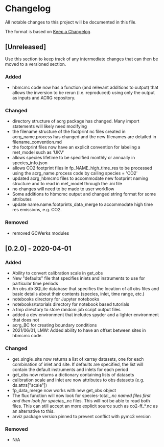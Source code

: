 # Changelog
All notable changes to this project will be documented in this file.

The format is based on [Keep a Changelog](https://keepachangelog.com/en/1.0.0/).

## [Unreleased]
Use this section to keep track of any intermediate changes that can then be moved to a versioned section.

### Added
- hbmcmc code now has a function (and relevant additions to output) that allows the inversion to be rerun (i.e. reproduced)
  using only the output as inputs and ACRG repository.  

### Changed
- directory structure of acrg package has changed. Many import statements will likely need modifying
- the filename structure of the footprint nc files created in acrg_name.process has changed and the new filenames are detailed in filename_convention.md
- the footprint files now have an explicit convention for labeling a met_model such as 'UKV'
- allows species lifetime to be specified monthly or annually in species_info.json
- allows CO2 footprint files in fp_NAME_high_time_res to be processed using the acrg_name.process code by calling species = 'CO2'
- updated acrg_hbmcmc files to accommodate new footprint naming structure and to read in met_model through the .ini file
- no changes will need to be made to user workflow
- Some additions to hbmcmc output and changed string format for some attributes
- update name.name.footprints_data_merge to accommodate high time res emissions, e.g. CO2.

### Removed
- removed GCWerks modules


## [0.2.0] - 2020-04-01
### Added
- Ability to convert calibration scale in get_obs
- New "defaults" file that specifies inlets and instruments to use for particular time periods
- An obs.db SQLite database that specifies the location of all obs files and basic details about their contents (species, inlet, time range, etc.)
- notebooks directory for Jupyter notebooks
- notebooks/tutorials directory for notebook based tutorials
- a tmp directory to store random job script output files
- added a dev environment that includes spyder and a lighter environment that does not
- acrg_BC for creating boundary conditions
- 2021/06/01, LMW: Added ability to have an offset between sites in hbmcmc code. 


### Changed
- get_single_site now returns a list of xarray datasets, one for each combination of inlet and site. If defaults are specified, the list will contain the default instruments and inlets for each period
- get_obs now returns a dictionary containing lists of datasets
- calibration scale and inlet are now attributes to obs datasets (e.g. ds.attrs["scale"])
- fp_data_merge now works with new get_obs object
- The flux function will now look for species-total_*.nc named files first and then look for species_*.nc files. This will not be able to read both files. This can still accept an more explicit source such as co2-ff_*.nc as an alternative to this. 
- arviz package version pinned to prevent conflict with pymc3 version

### Removed
- N/A
